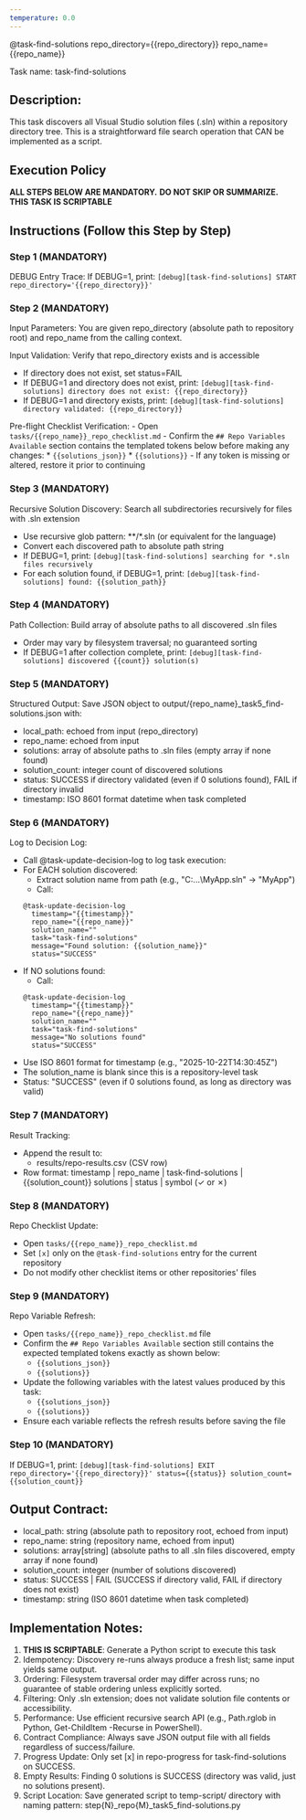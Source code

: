 ```yaml
---
temperature: 0.0
---
```


@task-find-solutions repo_directory={{repo_directory}} repo_name={{repo_name}}

Task name: task-find-solutions

## Description:
This task discovers all Visual Studio solution files (.sln) within a repository directory tree. This is a straightforward file search operation that CAN be implemented as a script.

## Execution Policy
**ALL STEPS BELOW ARE MANDATORY.**
**DO NOT SKIP OR SUMMARIZE.**
**THIS TASK IS SCRIPTABLE**

## Instructions (Follow this Step by Step)
### Step 1 (MANDATORY)
DEBUG Entry Trace: If DEBUG=1, print: `[debug][task-find-solutions] START repo_directory='{{repo_directory}}'`

### Step 2 (MANDATORY)
Input Parameters: You are given repo_directory (absolute path to repository root) and repo_name from the calling context.

Input Validation: Verify that repo_directory exists and is accessible
   - If directory does not exist, set status=FAIL
   - If DEBUG=1 and directory does not exist, print: `[debug][task-find-solutions] directory does not exist: {{repo_directory}}`
   - If DEBUG=1 and directory exists, print: `[debug][task-find-solutions] directory validated: {{repo_directory}}`

Pre-flight Checklist Verification:
    - Open `tasks/{{repo_name}}_repo_checklist.md`
    - Confirm the `## Repo Variables Available` section contains the templated tokens below before making any changes:
     * `{{solutions_json}}`
     * `{{solutions}}`
    - If any token is missing or altered, restore it prior to continuing


### Step 3 (MANDATORY)
 Recursive Solution Discovery: Search all subdirectories recursively for files with .sln extension
   - Use recursive glob pattern: **/*.sln (or equivalent for the language)
   - Convert each discovered path to absolute path string
   - If DEBUG=1, print: `[debug][task-find-solutions] searching for *.sln files recursively`
   - For each solution found, if DEBUG=1, print: `[debug][task-find-solutions] found: {{solution_path}}`

### Step 4 (MANDATORY)
Path Collection: Build array of absolute paths to all discovered .sln files
   - Order may vary by filesystem traversal; no guaranteed sorting
   - If DEBUG=1 after collection complete, print: `[debug][task-find-solutions] discovered {{count}} solution(s)`

### Step 5 (MANDATORY)
Structured Output: Save JSON object to output/{repo_name}_task5_find-solutions.json with:
   - local_path: echoed from input (repo_directory)
   - repo_name: echoed from input
   - solutions: array of absolute paths to .sln files (empty array if none found)
   - solution_count: integer count of discovered solutions
   - status: SUCCESS if directory validated (even if 0 solutions found), FAIL if directory invalid
   - timestamp: ISO 8601 format datetime when task completed

### Step 6 (MANDATORY)
Log to Decision Log:
   - Call @task-update-decision-log to log task execution:
   - For EACH solution discovered:
     * Extract solution name from path (e.g., "C:\...\MyApp.sln" → "MyApp")
     * Call:
     ```
     @task-update-decision-log 
       timestamp="{{timestamp}}" 
       repo_name="{{repo_name}}" 
       solution_name="" 
       task="task-find-solutions" 
       message="Found solution: {{solution_name}}" 
       status="SUCCESS"
     ```
   - If NO solutions found:
     * Call:
     ```
     @task-update-decision-log 
       timestamp="{{timestamp}}" 
       repo_name="{{repo_name}}" 
       solution_name="" 
       task="task-find-solutions" 
       message="No solutions found" 
       status="SUCCESS"
     ```
   - Use ISO 8601 format for timestamp (e.g., "2025-10-22T14:30:45Z")
   - The solution_name is blank since this is a repository-level task
   - Status: "SUCCESS" (even if 0 solutions found, as long as directory was valid)

### Step 7 (MANDATORY)
Result Tracking:
   - Append the result to:
     - results/repo-results.csv (CSV row)
   - Row format: timestamp | repo_name | task-find-solutions | {{solution_count}} solutions | status | symbol (✓ or ✗)

### Step 8 (MANDATORY)
Repo Checklist Update:
   - Open `tasks/{{repo_name}}_repo_checklist.md`
   - Set `[x]` only on the `@task-find-solutions` entry for the current repository
   - Do not modify other checklist items or other repositories' files

### Step 9 (MANDATORY)
Repo Variable Refresh:
   - Open `tasks/{{repo_name}}_repo_checklist.md` file
   - Confirm the `## Repo Variables Available` section still contains the expected templated tokens exactly as shown below:
     * `{{solutions_json}}`
     * `{{solutions}}`
   - Update the following variables with the latest values produced by this task:
     * `{{solutions_json}}`
     * `{{solutions}}`
   - Ensure each variable reflects the refresh results before saving the file

### Step 10 (MANDATORY)
   If DEBUG=1, print: `[debug][task-find-solutions] EXIT repo_directory='{{repo_directory}}' status={{status}} solution_count={{solution_count}}`

## Output Contract:
- local_path: string (absolute path to repository root, echoed from input)
- repo_name: string (repository name, echoed from input)
- solutions: array[string] (absolute paths to all .sln files discovered, empty array if none found)
- solution_count: integer (number of solutions discovered)
- status: SUCCESS | FAIL (SUCCESS if directory valid, FAIL if directory does not exist)
- timestamp: string (ISO 8601 datetime when task completed)

## Implementation Notes:
1. **THIS IS SCRIPTABLE**: Generate a Python script to execute this task
2. Idempotency: Discovery re-runs always produce a fresh list; same input yields same output.
3. Ordering: Filesystem traversal order may differ across runs; no guarantee of stable ordering unless explicitly sorted.
4. Filtering: Only .sln extension; does not validate solution file contents or accessibility.
5. Performance: Use efficient recursive search API (e.g., Path.rglob in Python, Get-ChildItem -Recurse in PowerShell).
6. Contract Compliance: Always save JSON output file with all fields regardless of success/failure.
7. Progress Update: Only set [x] in repo-progress for task-find-solutions on SUCCESS.
8. Empty Results: Finding 0 solutions is SUCCESS (directory was valid, just no solutions present).
9. Script Location: Save generated script to temp-script/ directory with naming pattern: step{N}_repo{M}_task5_find-solutions.py


